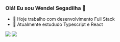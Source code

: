 ### Olá! Eu sou Wendel Segadilha 👋


- 🔭 Hoje trabalho com desenvolvimento Full Stack
- 🌱 Atualmente estududo Typescript e React

<div style="width=2em;">
  <img style="height=18em;" src="https://github-readme-stats.vercel.app/api?username=wendelsegadilha&show_icons=true&theme=github_dark&count_private=true" />
  <img style="height=18em" src="https://github-readme-stats.vercel.app/api/top-langs/?username=wendelsegadilha&layout=compact&theme=github_dark" />
</div>
